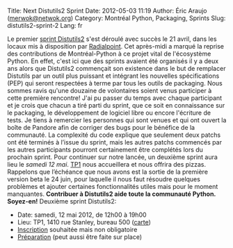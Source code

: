 Title: Next Distutils2 Sprint
Date: 2012-05-03 11:19
Author: Éric Araujo (merwok@netwok.org)
Category: Montréal Python, Packaging, Sprints
Slug: distutils2-sprint-2
Lang: fr

Le premier [sprint Distutils2][] s'est déroulé avec succès le 21 avril,
dans les locaux mis à disposition par [Radialpoint][]. Cet après-midi a
marqué la reprise des contributions de Montréal-Python à ce projet vital
de l'écosystème Python. En effet, c'est ici que des sprints avaient été
organisés il y a deux ans alors que Distutils2 commençait son existence
dans le but de remplacer Distutils par un outil plus puissant et
intégrant les nouvelles spécifications (PEP) qui seront respectées à
terme par tous les outils de packaging. Nous sommes ravis qu'une
douzaine de volontaires soient venus participer à cette première
rencontre! J'ai pu passer du temps avec chaque participant et je crois
que chacun a tiré parti du sprint, que ce soit en connaissance sur le
packaging, le développement de logiciel libre ou encore l'écriture de
tests. Je tiens à remercier les personnes qui sont venues et qui ont
ouvert la boîte de Pandore afin de corriger des bugs pour le bénéfice de
la communauté. La complexité du code explique que seulement deux patchs
ont été terminés à l’issue du sprint, mais les autres patchs commencés
par les autres participants pourront certainement être complétés lors du
prochain sprint. Pour continuer sur notre lancée, un deuxième sprint
aura lieu le *samedi 12 mai*. [TP1][] nous accueillera et nous offrira
des pizzas. Rappelons que l’échéance que nous avons est la sortie de la
première version beta le 24 juin, pour laquelle il nous faut résoudre
quelques problèmes et ajouter certaines fonctionnalités utiles mais pour
le moment manquantes. **Contribuer à Distutils2 aide toute la communauté
Python. Soyez-en!** Deuxième sprint Distutils2:

-   Date: samedi, 12 mai 2012, de 12h00 à 19h00
-   Lieu: TP1, 1410 rue Stanley, bureau 500 ([carte][])
-   [Inscription][] souhaitée mais non obligatoire
-   [Préparation][] (peut aussi être faite sur place)

  [sprint Distutils2]: http://montrealpython.org/2012/03/distutils2-sprint/
  [Radialpoint]: http://www.radialpoint.com/
  [TP1]: http://www.tp1.ca/
  [carte]: http://g.co/maps/c662j
  [Inscription]: http://next-distutils2-sprint.eventbrite.ca/
  [Préparation]: http://wiki.python.org/moin/Distutils2/Sprints
